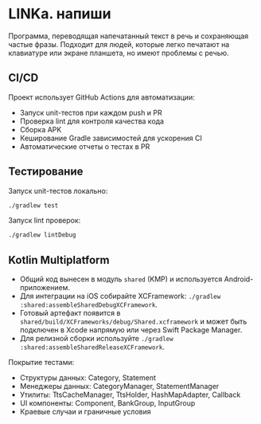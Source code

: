 
# LINKa. напиши

Программа, переводящая напечатанный текст в речь и сохраняющая частые фразы. Подходит для людей, которые легко печатают на клавиатуре или экране планшета, но имеют проблемы с речью.

## CI/CD

Проект использует GitHub Actions для автоматизации:

- Запуск unit-тестов при каждом push и PR
- Проверка lint для контроля качества кода
- Сборка APK
- Кеширование Gradle зависимостей для ускорения CI
- Автоматические отчеты о тестах в PR

## Тестирование

Запуск unit-тестов локально:

```bash
./gradlew test
```

Запуск lint проверок:

```bash
./gradlew lintDebug
```

## Kotlin Multiplatform

- Общий код вынесен в модуль `shared` (KMP) и используется Android-приложением.
- Для интеграции на iOS собирайте XCFramework: `./gradlew :shared:assembleSharedDebugXCFramework`.
- Готовый артефакт появится в `shared/build/XCFrameworks/debug/Shared.xcframework` и может быть подключен в Xcode напрямую или через Swift Package Manager.
- Для релизной сборки используйте `./gradlew :shared:assembleSharedReleaseXCFramework`.

Покрытие тестами:
- Структуры данных: Category, Statement
- Менеджеры данных: CategoryManager, StatementManager
- Утилиты: TtsCacheManager, TtsHolder, HashMapAdapter, Callback
- UI компоненты: Component, BankGroup, InputGroup
- Краевые случаи и граничные условия
